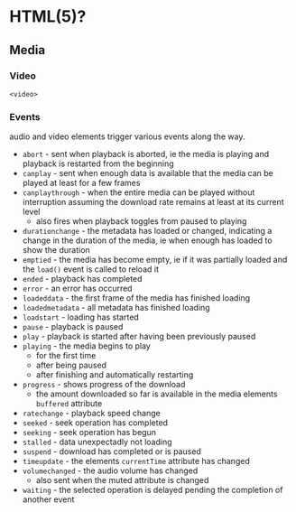 # HTML(5)?
## Media
### Video
`<video>`

### Events
audio and video elements trigger various events along the way.
* `abort` - sent when playback is aborted, ie the media is playing and playback is restarted from the beginning
* `canplay` - sent when enough data is available that the media can be played at least for a few frames
* `canplaythrough` - when the entire media can be played without interruption assuming the download rate remains at least at its current level
  - also fires when playback toggles from paused to playing
* `durationchange` - the metadata has loaded or changed, indicating a change in the duration of the media, ie when enough has loaded to show the duration
* `emptied` - the media has become empty, ie if it was partially loaded and the `load()` event is called to reload it
* `ended` - playback has completed
* `error` - an error has occurred
* `loadeddata` - the first frame of the media has finished loading
* `loadedmetadata` - all metadata has finished loading
* `loadstart` - loading has started
* `pause` - playback is paused
* `play` - playback is started after having been previously paused
* `playing` - the media begins to play
  - for the first time
  - after being paused
  - after finishing and automatically restarting
* `progress` - shows progress of the download
  - the amount downloaded so far is available in the media elements `buffered` attribute
* `ratechange` - playback speed change
* `seeked` - seek operation has completed
* `seeking` - seek operation has begun
* `stalled` - data unexpectadly not loading
* `suspend` - download has completed or is paused
* `timeupdate` - the elements `currentTime` attribute has changed
* `volumechanged` - the audio volume has changed
  - also sent when the muted attribute is changed
* `waiting` - the selected operation is delayed pending the completion of another event
